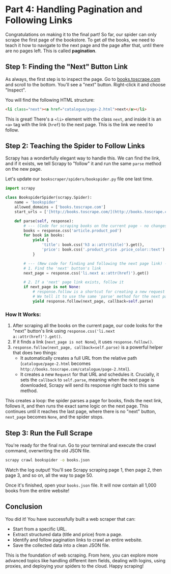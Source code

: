 # Part 4: Handling Pagination and Following Links

Congratulations on making it to the final part! So far, our spider can only scrape the first page of the bookstore. To get *all* the books, we need to teach it how to navigate to the next page and the page after that, until there are no pages left. This is called **pagination**.

## Step 1: Finding the "Next" Button Link

As always, the first step is to inspect the page. Go to [books.toscrape.com](http://books.toscrape.com) and scroll to the bottom. You'll see a "next" button. Right-click it and choose "Inspect".

You will find the following HTML structure:
```html
<li class="next"><a href="catalogue/page-2.html">next</a></li>
```
This is great! There's a `<li>` element with the class `next`, and inside it is an `<a>` tag with the link (`href`) to the next page. This is the link we need to follow.

## Step 2: Teaching the Spider to Follow Links

Scrapy has a wonderfully elegant way to handle this. We can find the link, and if it exists, we tell Scrapy to "follow" it and run the same `parse` method on the new page.

Let's update our `bookscraper/spiders/bookspider.py` file one last time.

```python
import scrapy

class BookspiderSpider(scrapy.Spider):
    name = 'bookspider'
    allowed_domains = ['books.toscrape.com']
    start_urls = ['[http://books.toscrape.com/](http://books.toscrape.com/)']

    def parse(self, response):
        # --- (Code for scraping books on the current page - no changes here) ---
        books = response.css('article.product_pod')
        for book in books:
            yield {
                'title': book.css('h3 a::attr(title)').get(),
                'price': book.css('.product_price .price_color::text').get(),
            }

        # --- (New code for finding and following the next page link) ---
        # 1. Find the 'next' button's link
        next_page = response.css('li.next a::attr(href)').get()

        # 2. If a 'next' page link exists, follow it
        if next_page is not None:
            # response.follow is a shortcut for creating a new request
            # We tell it to use the same 'parse' method for the next page
            yield response.follow(next_page, callback=self.parse)
```

### How It Works:

1.  After scraping all the books on the current page, our code looks for the "next" button's link using `response.css('li.next a::attr(href)').get()`.
2.  If it finds a link (`next_page is not None`), it uses `response.follow()`.
3.  `response.follow(next_page, callback=self.parse)` is a powerful helper that does two things:
    * It automatically creates a full URL from the relative path (`catalogue/page-2.html` becomes `http://books.toscrape.com/catalogue/page-2.html`).
    * It creates a new `Request` for that URL and schedules it. Crucially, it sets the `callback` to `self.parse`, meaning when the next page is downloaded, Scrapy will send its response right back to this same method.

This creates a loop: the spider parses a page for books, finds the next link, follows it, and then runs the exact same logic on the next page. This continues until it reaches the last page, where there is no "next" button, `next_page` becomes `None`, and the spider stops.

## Step 3: Run the Full Scrape

You're ready for the final run. Go to your terminal and execute the crawl command, overwriting the old JSON file.

```bash
scrapy crawl bookspider -o books.json
```

Watch the log output! You'll see Scrapy scraping page 1, then page 2, then page 3, and so on, all the way to page 50.

Once it's finished, open your `books.json` file. It will now contain all 1,000 books from the entire website!

## Conclusion

You did it! You have successfully built a web scraper that can:
* Start from a specific URL.
* Extract structured data (title and price) from a page.
* Identify and follow pagination links to crawl an entire website.
* Save the collected data into a clean JSON file.

This is the foundation of web scraping. From here, you can explore more advanced topics like handling different item fields, dealing with logins, using proxies, and deploying your spiders to the cloud. Happy scraping!

                